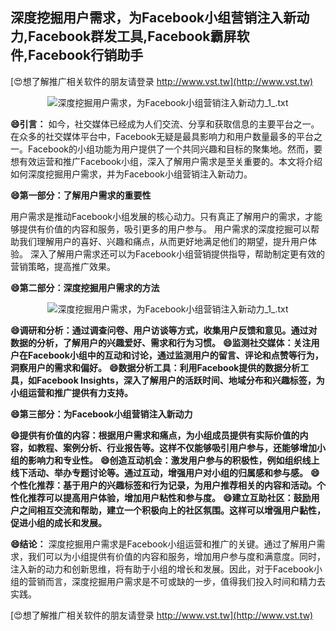 ## **深度挖掘用户需求，为Facebook小组营销注入新动力,Facebook群发工具,Facebook霸屏软件,Facebook行销助手**

[😍想了解推广相关软件的朋友请登录 http://www.vst.tw](http://www.vst.tw)

 <center><img src="https://vst.tw/MP4/tuiguang/png/8.png" alt="深度挖掘用户需求，为Facebook小组营销注入新动力_1_.txt"></center>

**😄引言：**
如今，社交媒体已经成为人们交流、分享和获取信息的主要平台之一。在众多的社交媒体平台中，Facebook无疑是最具影响力和用户数量最多的平台之一。Facebook的小组功能为用户提供了一个共同兴趣和目标的聚集地。然而，要想有效运营和推广Facebook小组，深入了解用户需求是至关重要的。本文将介绍如何深度挖掘用户需求，并为Facebook小组营销注入新动力。

**😄第一部分：了解用户需求的重要性**

用户需求是推动Facebook小组发展的核心动力。只有真正了解用户的需求，才能够提供有价值的内容和服务，吸引更多的用户参与。
用户需求的深度挖掘可以帮助我们理解用户的喜好、兴趣和痛点，从而更好地满足他们的期望，提升用户体验。
深入了解用户需求还可以为Facebook小组营销提供指导，帮助制定更有效的营销策略，提高推广效果。

**😄第二部分：深度挖掘用户需求的方法**

 <center><img src="https://vst.tw/MP4/tuiguang/png/7.png" alt="深度挖掘用户需求，为Facebook小组营销注入新动力_1_.txt"></center>

**😄调研和分析：通过调查问卷、用户访谈等方式，收集用户反馈和意见。通过对数据的分析，了解用户的兴趣爱好、需求和行为习惯。**
**😄监测社交媒体：关注用户在Facebook小组中的互动和讨论，通过监测用户的留言、评论和点赞等行为，洞察用户的需求和偏好。**
**😄数据分析工具：利用Facebook提供的数据分析工具，如Facebook Insights，深入了解用户的活跃时间、地域分布和兴趣标签，为小组运营和推广提供有力支持。**

**😄第三部分：为Facebook小组营销注入新动力**

**😄提供有价值的内容：根据用户需求和痛点，为小组成员提供有实际价值的内容，如教程、案例分析、行业报告等。这样不仅能够吸引用户参与，还能够增加小组的影响力和专业性。**
**😄创造互动机会：激发用户参与的积极性，例如组织线上线下活动、举办专题讨论等。通过互动，增强用户对小组的归属感和参与感。**
**😄个性化推荐：基于用户的兴趣标签和行为记录，为用户推荐相关的内容和活动。个性化推荐可以提高用户体验，增加用户粘性和参与度。**
**😄建立互助社区：鼓励用户之间相互交流和帮助，建立一个积极向上的社区氛围。这样可以增强用户黏性，促进小组的成长和发展。**

**😄结论：**
深度挖掘用户需求是Facebook小组运营和推广的关键。通过了解用户需求，我们可以为小组提供有价值的内容和服务，增加用户参与度和满意度。同时，注入新的动力和创新思维，将有助于小组的增长和发展。因此，对于Facebook小组的营销而言，深度挖掘用户需求是不可或缺的一步，值得我们投入时间和精力去实践。

[😍想了解推广相关软件的朋友请登录 http://www.vst.tw](http://www.vst.tw)



